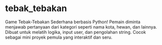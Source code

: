 # tebak_tebakan
Game Tebak-Tebakan Sederhana berbasis Python! Pemain diminta menjawab pertanyaan dari kategori seperti nama kota, hewan, dan lainnya. Dibuat untuk melatih logika, input user, dan pengolahan string. Cocok sebagai mini proyek pemula yang interaktif dan seru.
